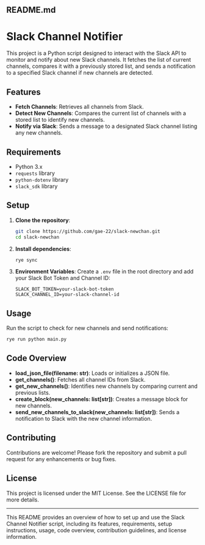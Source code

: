 ## README.md

# Slack Channel Notifier

This project is a Python script designed to interact with the Slack API to monitor and notify about new Slack channels. It fetches the list of current channels, compares it with a previously stored list, and sends a notification to a specified Slack channel if new channels are detected.

## Features

-   **Fetch Channels**: Retrieves all channels from Slack.
-   **Detect New Channels**: Compares the current list of channels with a stored list to identify new channels.
-   **Notify via Slack**: Sends a message to a designated Slack channel listing any new channels.

## Requirements

-   Python 3.x
-   `requests` library
-   `python-dotenv` library
-   `slack_sdk` library

## Setup

1. **Clone the repository**:

    ```bash
    git clone https://github.com/gae-22/slack-newchan.git
    cd slack-newchan
    ```

2. **Install dependencies**:

    ```bash
    rye sync
    ```

3. **Environment Variables**: Create a `.env` file in the root directory and add your Slack Bot Token and Channel ID:

    ```
    SLACK_BOT_TOKEN=your-slack-bot-token
    SLACK_CHANNEL_ID=your-slack-channel-id
    ```

## Usage

Run the script to check for new channels and send notifications:

```bash
rye run python main.py
```

## Code Overview

-   **load_json_file(filename: str)**: Loads or initializes a JSON file.
-   **get_channels()**: Fetches all channel IDs from Slack.
-   **get_new_channels()**: Identifies new channels by comparing current and previous lists.
-   **create_block(new_channels: list[str])**: Creates a message block for new channels.
-   **send_new_channels_to_slack(new_channels: list[str])**: Sends a notification to Slack with the new channel information.

## Contributing

Contributions are welcome! Please fork the repository and submit a pull request for any enhancements or bug fixes.

## License

This project is licensed under the MIT License. See the LICENSE file for more details.

---

This README provides an overview of how to set up and use the Slack Channel Notifier script, including its features, requirements, setup instructions, usage, code overview, contribution guidelines, and license information.
